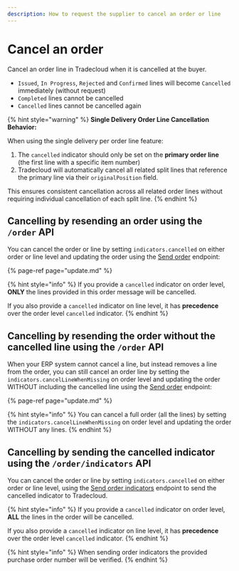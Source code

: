 ```yaml
---
description: How to request the supplier to cancel an order or line
---
```


# Cancel an order

Cancel an order line in Tradecloud when it is cancelled at the buyer.

* `Issued`, `In Progress`, `Rejected` and `Confirmed` lines will become `Cancelled` immediately \(without request\)
* `Completed` lines cannot be cancelled
* `Cancelled` lines cannot be cancelled again

{% hint style="warning" %}
**Single Delivery Order Line Cancellation Behavior:**

When using the single delivery per order line feature:

1. The `cancelled` indicator should only be set on the **primary order line** (the first line with a specific item number)
2. Tradecloud will automatically cancel all related split lines that reference the primary line via their `originalPosition` field.

This ensures consistent cancellation across all related order lines without requiring individual cancellation of each split line.
{% endhint %}

## Cancelling by resending an order using the `/order` API

You can cancel the order or line by setting `indicators.cancelled` on either order or line level and updating the order using the [Send order](https://swagger-ui.accp.tradecloud1.com/?url=https://api.accp.tradecloud1.com/v2/api-connector/specs.yaml#/buyer-endpoints/sendOrderByBuyerRoute) endpoint:

{% page-ref page="update.md" %}

{% hint style="info" %}
If you provide a `cancelled` indicator on order level, **ONLY** the lines provided in this order message will be cancelled.

If you also provide a `cancelled` indicator on line level, it has **precedence** over the order level `cancelled` indicator.
{% endhint %}

## Cancelling by resending the order without the cancelled line using the `/order` API

When your ERP system cannot cancel a line, but instead removes a line from the order, you can still cancel an order line by setting the `indicators.cancelLineWhenMissing` on order level and updating the order WITHOUT including the cancelled line using the [Send order](https://swagger-ui.accp.tradecloud1.com/?url=https://api.accp.tradecloud1.com/v2/api-connector/specs.yaml#/buyer-endpoints/sendOrderByBuyerRoute) endpoint:

{% page-ref page="update.md" %}

{% hint style="info" %}
You can cancel a full order \(all the lines\) by setting the `indicators.cancelLineWhenMissing` on order level and updating the order WITHOUT any lines.
{% endhint %}

## Cancelling by sending the cancelled indicator using the `/order/indicators` API

You can cancel the order or line by setting `indicators.cancelled` on either order or line level, using the [Send order indicators](https://swagger-ui.accp.tradecloud1.com/?url=https://api.accp.tradecloud1.com/v2/api-connector/specs.yaml#/buyer-endpoints/sendOrderIndicatorsByBuyerRoute) endpoint to send the cancelled indicator to Tradecloud.

{% hint style="info" %}
If you provide a `cancelled` indicator on order level, **ALL** the lines in the order will be cancelled.

If you also provide a `cancelled` indicator on line level, it has **precedence** over the order level `cancelled` indicator.
{% endhint %}

{% hint style="info" %}
When sending order indicators the provided purchase order number will be verified.
{% endhint %}
